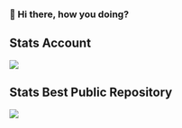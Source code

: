 ### 👋 Hi there, how you doing?

## Stats Account
![](https://github-readme-stats.vercel.app/api?username=wagnercrosa&show_icons=true&theme=dracula)<br>


## Stats Best Public Repository
![](https://github-readme-stats.vercel.app/api/pin/?username=wagnercrosa&repo=sdk-genet-php&cache_seconds=86400&theme=dark)
